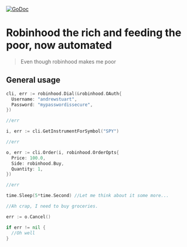 [![GoDoc](https://godoc.org/astuart.co/go-robinhood?status.svg)](https://godoc.org/astuart.co/go-robinhood)

# Robinhood the rich and feeding the poor, now automated

> Even though robinhood makes me poor

## General usage

```go
cli, err := robinhood.Dial(&robinhood.OAuth{
  Username: "andrewstuart",
  Password: "mypasswordissecure",
})

//err

i, err := cli.GetInstrumentForSymbol("SPY")

//err

o, err := cli.Order(i, robinhood.OrderOpts{
  Price: 100.0,
  Side: robinhood.Buy,
  Quantity: 1,
})

//err

time.Sleep(5*time.Second) //Let me think about it some more...

//Ah crap, I need to buy groceries.

err := o.Cancel()

if err != nil {
  //Oh well
}
```
